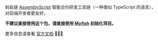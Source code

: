 蚂蚁链 [AssemblyScript](https://www.assemblyscript.org/) 智能合约研发工具链（一种类似 TypeScript 的语言），对前端开发者更友好。

**不建议直接使用这个包，请直接使用 [Myfish](https://www.npmjs.com/package/@antchain/myfish) 初始化项目。**

更多信息请查看 [官方文档](https://opendocs.antchain.antgroup.com/myfish) 🚀🚀🚀
